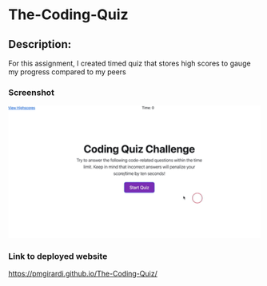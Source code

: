 # The-Coding-Quiz

## Description:

For this assignment, I created timed quiz that stores high scores to gauge my progress compared to my peers

### Screenshot

![Deployed Website](assets/images/demo.gif) 

### Link to deployed website

https://pmgirardi.github.io/The-Coding-Quiz/
